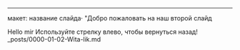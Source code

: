 ---
макет: 
название слайда· "Добро пожаловать на наш второй слайд

Hello mir
Используйте стрелку влево, чтобы вернуться назад!
_posts/0000-01-02-Wita-lik.md
